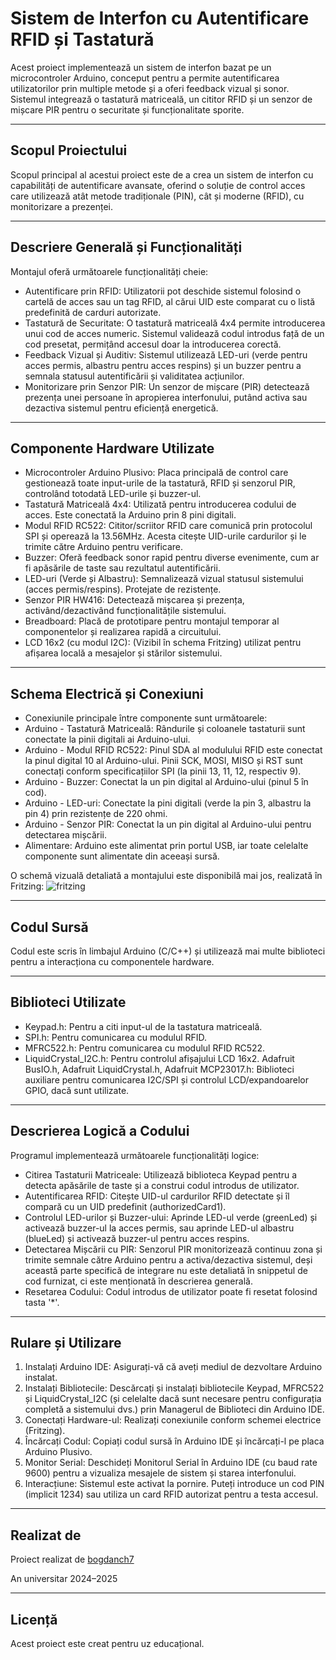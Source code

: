# Sistem de Interfon cu Autentificare RFID și Tastatură

Acest proiect implementează un sistem de interfon bazat pe un microcontroler Arduino, conceput pentru a permite autentificarea utilizatorilor prin multiple metode și a oferi feedback vizual și sonor. Sistemul integrează o tastatură matriceală, un cititor RFID și un senzor de mișcare PIR pentru o securitate și funcționalitate sporite. 

---

## Scopul Proiectului

Scopul principal al acestui proiect este de a crea un sistem de interfon cu capabilități de autentificare avansate, oferind o soluție de control acces care utilizează atât metode tradiționale (PIN), cât și moderne (RFID), cu monitorizare a prezenței. 

---

## Descriere Generală și Funcționalități

Montajul oferă următoarele funcționalități cheie:
- Autentificare prin RFID: Utilizatorii pot deschide sistemul folosind o cartelă de acces sau un tag RFID, al cărui UID este comparat cu o listă predefinită de carduri autorizate. 
- Tastatură de Securitate: O tastatură matriceală 4x4 permite introducerea unui cod de acces numeric. Sistemul validează codul introdus față de un cod presetat, permițând accesul doar la introducerea corectă. 
- Feedback Vizual și Auditiv: Sistemul utilizează LED-uri (verde pentru acces permis, albastru pentru acces respins) și un buzzer pentru a semnala statusul autentificării și validitatea acțiunilor. 
- Monitorizare prin Senzor PIR: Un senzor de mișcare (PIR) detectează prezența unei persoane în apropierea interfonului, putând activa sau dezactiva sistemul pentru eficiență energetică.

---

## Componente Hardware Utilizate

- Microcontroler Arduino Plusivo: Placa principală de control care gestionează toate input-urile de la tastatură, RFID și senzorul PIR, controlând totodată LED-urile și buzzer-ul. 
- Tastatură Matriceală 4x4: Utilizată pentru introducerea codului de acces. Este conectată la Arduino prin 8 pini digitali. 
- Modul RFID RC522: Cititor/scriitor RFID care comunică prin protocolul SPI și operează la 13.56MHz. Acesta citește UID-urile cardurilor și le trimite către Arduino pentru verificare. 
- Buzzer: Oferă feedback sonor rapid pentru diverse evenimente, cum ar fi apăsările de taste sau rezultatul autentificării. 
- LED-uri (Verde și Albastru): Semnalizează vizual statusul sistemului (acces permis/respins).  Protejate de rezistențe. 
- Senzor PIR HW416: Detectează mișcarea și prezența, activând/dezactivând funcționalitățile sistemului. 
- Breadboard: Placă de prototipare pentru montajul temporar al componentelor și realizarea rapidă a circuitului. 
- LCD 16x2 (cu modul I2C): (Vizibil în schema Fritzing) utilizat pentru afișarea locală a mesajelor și stărilor sistemului. 

---

## Schema Electrică și Conexiuni

- Conexiunile principale între componente sunt următoarele: 
- Arduino - Tastatură Matriceală: Rândurile și coloanele tastaturii sunt conectate la pinii digitali ai Arduino-ului. 
- Arduino - Modul RFID RC522: Pinul SDA al modulului RFID este conectat la pinul digital 10 al Arduino-ului. Pinii SCK, MOSI, MISO și RST sunt conectați conform specificațiilor SPI (la pinii 13, 11, 12, respectiv 9). 
- Arduino - Buzzer: Conectat la un pin digital al Arduino-ului (pinul 5 în cod). 
- Arduino - LED-uri: Conectate la pini digitali (verde la pin 3, albastru la pin 4) prin rezistențe de 220 ohmi. 
- Arduino - Senzor PIR: Conectat la un pin digital al Arduino-ului pentru detectarea mișcării. 
- Alimentare: Arduino este alimentat prin portul USB, iar toate celelalte componente sunt alimentate din aceeași sursă. 

O schemă vizuală detaliată a montajului este disponibilă mai jos, realizată în Fritzing:
![fritzing](https://github.com/user-attachments/assets/d795d6ec-bb5f-4726-afc8-8bc5797bcf3d)

---

## Codul Sursă

Codul este scris în limbajul Arduino (C/C++) și utilizează mai multe biblioteci pentru a interacționa cu componentele hardware.

---

## Biblioteci Utilizate
- Keypad.h: Pentru a citi input-ul de la tastatura matriceală. 
- SPI.h: Pentru comunicarea cu modulul RFID. 
- MFRC522.h: Pentru comunicarea cu modulul RFID RC522. 
- LiquidCrystal_I2C.h: Pentru controlul afișajului LCD 16x2.
Adafruit BusIO.h, Adafruit LiquidCrystal.h, Adafruit MCP23017.h: Biblioteci auxiliare pentru comunicarea I2C/SPI și controlul LCD/expandoarelor GPIO, dacă sunt utilizate. 

---

## Descrierea Logică a Codului

Programul implementează următoarele funcționalități logice: 

- Citirea Tastaturii Matriceale: Utilizează biblioteca Keypad pentru a detecta apăsările de taste și a construi codul introdus de utilizator. 
- Autentificarea RFID: Citește UID-ul cardurilor RFID detectate și îl compară cu un UID predefinit (authorizedCard1). 
- Controlul LED-urilor și Buzzer-ului: Aprinde LED-ul verde (greenLed) și activează buzzer-ul la acces permis, sau aprinde LED-ul albastru (blueLed) și activează buzzer-ul pentru acces respins. 
- Detectarea Mișcării cu PIR: Senzorul PIR monitorizează continuu zona și trimite semnale către Arduino pentru a activa/dezactiva sistemul, deși această parte specifică de integrare nu este detaliată în snippetul de cod furnizat, ci este menționată în descrierea generală. 
- Resetarea Codului: Codul introdus de utilizator poate fi resetat folosind tasta '*'. 

---

## Rulare și Utilizare

1. Instalați Arduino IDE: Asigurați-vă că aveți mediul de dezvoltare Arduino instalat.
2. Instalați Bibliotecile: Descărcați și instalați bibliotecile Keypad, MFRC522 și LiquidCrystal_I2C (și celelalte dacă sunt necesare pentru configurația completă a sistemului dvs.) prin Managerul de Biblioteci din Arduino IDE. 
3. Conectați Hardware-ul: Realizați conexiunile conform schemei electrice (Fritzing).
4. Încărcați Codul: Copiați codul sursă în Arduino IDE și încărcați-l pe placa Arduino Plusivo.
5. Monitor Serial: Deschideți Monitorul Serial în Arduino IDE (cu baud rate 9600) pentru a vizualiza mesajele de sistem și starea interfonului.
6. Interacțiune: Sistemul este activat la pornire. Puteți introduce un cod PIN (implicit 1234) sau utiliza un card RFID autorizat pentru a testa accesul. 

---

## Realizat de

Proiect realizat de [bogdanch7](https://github.com/bogdanch7)

An universitar 2024–2025

---

## Licență

Acest proiect este creat pentru uz educațional.
